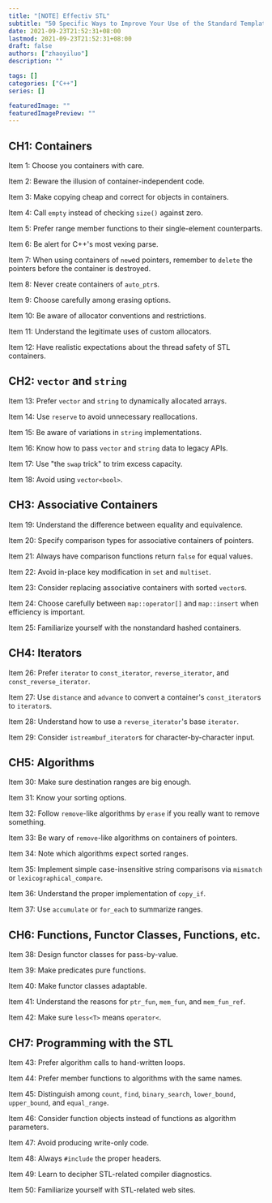 ```yaml
---
title: "[NOTE] Effectiv STL"
subtitle: "50 Specific Ways to Improve Your Use of the Standard Template Library"
date: 2021-09-23T21:52:31+08:00
lastmod: 2021-09-23T21:52:31+08:00
draft: false
authors: ["zhaoyiluo"]
description: ""

tags: []
categories: ["C++"]
series: []

featuredImage: ""
featuredImagePreview: ""
---
```


## CH1: Containers

Item 1: Choose you containers with care.

Item 2: Beware the illusion of container-independent code.

Item 3: Make copying cheap and correct for objects in containers.

Item 4: Call `empty` instead of checking `size()` against zero.

Item 5: Prefer range member functions to their single-element counterparts.

Item 6: Be alert for C++'s most vexing parse.

Item 7: When using containers of `new`ed pointers, remember to `delete` the pointers before the container is destroyed.

Item 8: Never create containers of `auto_ptr`s.

Item 9: Choose carefully among erasing options.

Item 10: Be aware of allocator conventions and restrictions.

Item 11: Understand the legitimate uses of custom allocators.

Item 12: Have realistic expectations about the thread safety of STL containers.

## CH2: `vector` and `string`

Item 13: Prefer `vector` and `string` to dynamically allocated arrays.

Item 14: Use `reserve` to avoid unnecessary reallocations.

Item 15: Be aware of variations in `string` implementations.

Item 16: Know how to pass `vector` and `string` data to legacy APIs.

Item 17: Use "the `swap` trick" to trim excess capacity.

Item 18: Avoid using `vector<bool>`.

## CH3: Associative Containers

Item 19: Understand the difference between equality and equivalence.

Item 20: Specify comparison types for associative containers of pointers.

Item 21: Always have comparison functions return `false` for equal values.

Item 22: Avoid in-place key modification in `set` and `multiset`.

Item 23: Consider replacing associative containers with sorted `vector`s.

Item 24: Choose carefully between `map::operator[]` and `map::insert` when efficiency is important.

Item 25: Familiarize yourself with the nonstandard hashed containers.

## CH4: Iterators

Item 26: Prefer `iterator` to `const_iterator`, `reverse_iterator`, and `const_reverse_iterator`.

Item 27: Use `distance` and `advance` to convert a container's `const_iterator`s to `iterator`s.

Item 28: Understand how to use a `reverse_iterator`'s base `iterator`.

Item 29: Consider `istreambuf_iterator`s for character-by-character input.

## CH5: Algorithms

Item 30: Make sure destination ranges are big enough.

Item 31: Know your sorting options.

Item 32: Follow `remove`-like algorithms by `erase` if you really want to remove something.

Item 33: Be wary of `remove`-like algorithms on containers of pointers.

Item 34: Note which algorithms expect sorted ranges.

Item 35: Implement simple case-insensitive string comparisons via `mismatch` or `lexicographical_compare`.

Item 36: Understand the proper implementation of `copy_if`.

Item 37: Use `accumulate` or `for_each` to summarize ranges.

## CH6: Functions, Functor Classes, Functions, etc.

Item 38: Design functor classes for pass-by-value.

Item 39: Make predicates pure functions.

Item 40: Make functor classes adaptable.

Item 41: Understand the reasons for `ptr_fun`, `mem_fun`, and `mem_fun_ref`.

Item 42: Make sure `less<T>` means `operator<`.

## CH7: Programming with the STL

Item 43: Prefer algorithm calls to hand-written loops.

Item 44: Prefer member functions to algorithms with the same names.

Item 45: Distinguish among `count`, `find`, `binary_search`, `lower_bound`, `upper_bound`, and `equal_range`.

Item 46: Consider function objects instead of functions as algorithm parameters.

Item 47: Avoid producing write-only code.

Item 48: Always `#include` the proper headers.

Item 49: Learn to decipher STL-related compiler diagnostics.

Item 50: Familiarize yourself with STL-related web sites.
